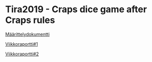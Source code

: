 # Tira2019 - Craps dice game after Craps rules
[Määrittelydokumentti](Docs/Määrittelydokumentti.pdf)

[Viikkoraportti#1](Docs/Viikkoraportti#1.pdf)

[Viikkoraportti#2](Docs/Viikkoraportti#2.pdf)


